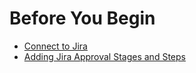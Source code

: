# Before You Begin

* [Connect to Jira](../../../platform/7_Connectors/connect-to-jira.md)
* [Adding Jira Approval Stages and Steps](../../../platform/9_Approvals/adding-jira-approval-stages.md)
